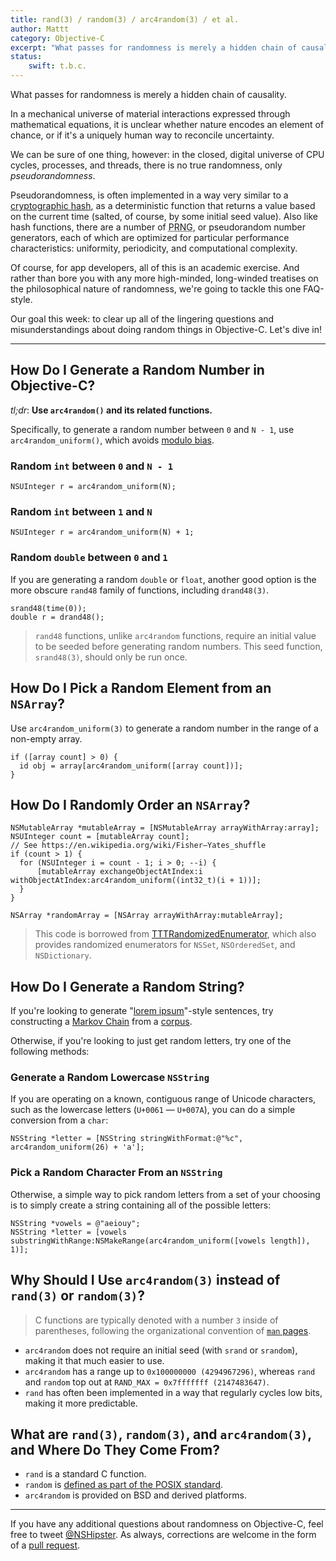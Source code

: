 ```yaml
---
title: rand(3) / random(3) / arc4random(3) / et al.
author: Mattt
category: Objective-C
excerpt: "What passes for randomness is merely a hidden chain of causality. Of course, app developers could care less about philosophy—what they want is code. Thus, our goal this week: to clear up all of the lingering questions and misunderstandings about doing random things in Objective-C"
status:
    swift: t.b.c.
---
```


What passes for randomness is merely a hidden chain of causality.

In a mechanical universe of material interactions expressed through mathematical equations, it is unclear whether nature encodes an element of chance, or if it's a uniquely human way to reconcile uncertainty.

We can be sure of one thing, however: in the closed, digital universe of CPU cycles, processes, and threads, there is no true randomness, only _pseudorandomness_.

Pseudorandomness, is often implemented in a way very similar to a [cryptographic hash](https://en.wikipedia.org/wiki/Cryptographic_hash_function), as a deterministic function that returns a value based on the current time (salted, of course, by some initial seed value). Also like hash functions, there are a number of <abbr title="pseudorandom number generators">PRNG</abbr>, or pseudorandom number generators, each of which are optimized for particular performance characteristics: uniformity, periodicity, and computational complexity.

Of course, for app developers, all of this is an academic exercise. And rather than bore you with any more high-minded, long-winded treatises on the philosophical nature of randomness, we're going to tackle this one FAQ-style.

Our goal this week: to clear up all of the lingering questions and misunderstandings about doing random things in Objective-C. Let's dive in!

---

## How Do I Generate a Random Number in Objective-C?

_tl;dr_: **Use `arc4random()` and its related functions.**

Specifically, to generate a random number between `0` and `N - 1`, use `arc4random_uniform()`, which avoids [modulo bias](http://eternallyconfuzzled.com/arts/jsw_art_rand.aspx).

### Random `int` between `0` and `N - 1`

```objc
NSUInteger r = arc4random_uniform(N);
```

### Random `int` between `1` and `N`

```objc
NSUInteger r = arc4random_uniform(N) + 1;
```

### Random `double` between `0` and `1`

If you are generating a random `double` or `float`, another good option is the more obscure `rand48` family of functions, including `drand48(3)`.

```objc
srand48(time(0));
double r = drand48();
```

> `rand48` functions, unlike `arc4random` functions, require an initial value to be seeded before generating random numbers. This seed function, `srand48(3)`, should only be run once.

## How Do I Pick a Random Element from an `NSArray`?

Use `arc4random_uniform(3)` to generate a random number in the range of a non-empty array.

```objc
if ([array count] > 0) {
  id obj = array[arc4random_uniform([array count])];
}
```

## How Do I Randomly Order an `NSArray`?

```objc
NSMutableArray *mutableArray = [NSMutableArray arrayWithArray:array];
NSUInteger count = [mutableArray count];
// See https://en.wikipedia.org/wiki/Fisher–Yates_shuffle
if (count > 1) {
  for (NSUInteger i = count - 1; i > 0; --i) {
      [mutableArray exchangeObjectAtIndex:i withObjectAtIndex:arc4random_uniform((int32_t)(i + 1))];
  }
}

NSArray *randomArray = [NSArray arrayWithArray:mutableArray];
```

> This code is borrowed from [TTTRandomizedEnumerator](https://github.com/mattt/TTTRandomizedEnumerator), which also provides randomized enumerators for `NSSet`, `NSOrderedSet`, and `NSDictionary`.

## How Do I Generate a Random String?

If you're looking to generate "[lorem ipsum](https://en.wikipedia.org/wiki/Lorem_ipsum)"-style sentences, try constructing a [Markov Chain](https://en.wikipedia.org/wiki/Markov_chain) from a [corpus](https://en.wikipedia.org/wiki/Text_corpus).

Otherwise, if you're looking to just get random letters, try one of the following methods:

### Generate a Random Lowercase `NSString`

If you are operating on a known, contiguous range of Unicode characters, such as the lowercase letters (`U+0061` — `U+007A`), you can do a simple conversion from a `char`:

```objc
NSString *letter = [NSString stringWithFormat:@"%c", arc4random_uniform(26) + 'a'];
```

### Pick a Random Character From an `NSString`

Otherwise, a simple way to pick random letters from a set of your choosing is to simply create a string containing all of the possible letters:

```objc
NSString *vowels = @"aeiouy";
NSString *letter = [vowels substringWithRange:NSMakeRange(arc4random_uniform([vowels length]), 1)];
```

## Why Should I Use `arc4random(3)` instead of `rand(3)` or `random(3)`?

> C functions are typically denoted with a number `3` inside of parentheses, following the organizational convention of [`man` pages](https://en.wikipedia.org/wiki/Man_page#Manual_sections).

- `arc4random` does not require an initial seed (with `srand` or `srandom`), making it that much easier to use.
- `arc4random` has a range up to `0x100000000 (4294967296)`, whereas `rand` and `random` top out at `RAND_MAX = 0x7fffffff (2147483647)`.
- `rand` has often been implemented in a way that regularly cycles low bits, making it more predictable.

## What are `rand(3)`, `random(3)`, and `arc4random(3)`, and Where Do They Come From?

- `rand` is a standard C function.
- `random` is [defined as part of the POSIX standard](http://pubs.opengroup.org/onlinepubs/009695399/functions/initstate.html).
- `arc4random` is provided on BSD and derived platforms.

---

If you have any additional questions about randomness on Objective-C, feel free to tweet [@NSHipster](https://twitter.com/NSHipster). As always, corrections are welcome in the form of a [pull request](https://github.com/NSHipster/articles/pulls).
